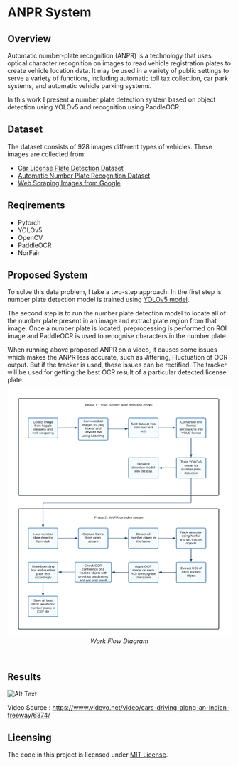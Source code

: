 # ANPR System

## Overview

Automatic number-plate recognition (ANPR) is a technology that uses optical character recognition on images to read vehicle registration plates to create vehicle location data. It may be used in a variety of public settings to serve a variety of functions, including automatic toll tax collection, car park systems, and automatic vehicle parking systems.

In this work I present a number plate detection system based on object detection using YOLOv5 and recognition using PaddleOCR.


## Dataset
The dataset consists of 928 images different types of vehicles.
These images are collected from:
 
- <a href="https://www.kaggle.com/datasets/andrewmvd/car-plate-detection">Car License Plate Detection Dataset</a>
- <a href="https://www.kaggle.com/datasets/andrewmvd/car-plate-detection">Automatic Number Plate Recognition Dataset</a>
- <a href="https://github.com/Tkvmaster/ANPR-System/blob/main/image_scrapping.ipynb">Web Scraping Images from Google</a>


## Reqirements
- Pytorch
- YOLOv5
- OpenCV
- PaddleOCR
- NorFair



## Proposed System
To solve this data problem, I take a two-step approach. In the first step is number plate detection model is trained using <a href="https://github.com/rkuo2000/yolov5">YOLOv5 model</a>.

The second step is to run the number plate detection model to locate all of the number plate present in an image and extract plate region from that image. Once a number plate is located, preprocessing is performed on ROI image and PaddleOCR is used to recognise characters in the number plate.

When running above proposed ANPR on a video, it causes some issues which makes the ANPR less accurate, such as Jittering, Fluctuation of OCR output. But if the tracker is used, these issues can be rectified. The tracker will be used for getting the best OCR result of a particular detected license plate. 

<p align="center">
    <img src="utility_files/Flow_Chart.png" alt>
    <em>Work Flow Diagram</em>
</p>
<br>



## Results
![Alt Text](utility_files/tracker_output.gif)



Video Source : https://www.videvo.net/video/cars-driving-along-an-indian-freeway/6374/


## Licensing
The code in this project is licensed under [MIT License](LICENSE).